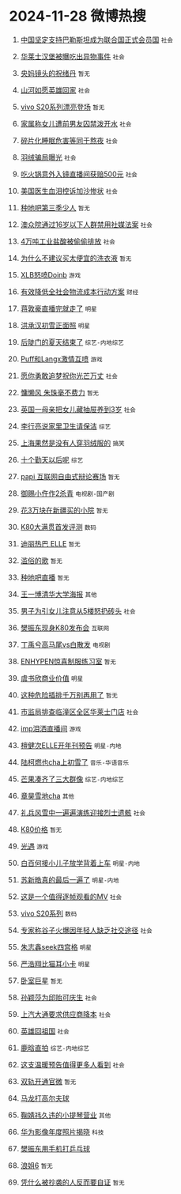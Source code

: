 # 2024-11-28 微博热搜 
1. [中国坚定支持巴勒斯坦成为联合国正式会员国](https://m.weibo.cn/search?containerid=100103type%3D1%26t%3D10%26q%3D%23%E4%B8%AD%E5%9B%BD%E5%9D%9A%E5%AE%9A%E6%94%AF%E6%8C%81%E5%B7%B4%E5%8B%92%E6%96%AF%E5%9D%A6%E6%88%90%E4%B8%BA%E8%81%94%E5%90%88%E5%9B%BD%E6%AD%A3%E5%BC%8F%E4%BC%9A%E5%91%98%E5%9B%BD%23&stream_entry_id=51&isnewpage=1&extparam=seat%3D1%26c_type%3D51%26stream_entry_id%3D51%26cate%3D10103%26pos%3D0%26filter_type%3Drealtimehot%26q%3D%2523%25E4%25B8%25AD%25E5%259B%25BD%25E5%259D%259A%25E5%25AE%259A%25E6%2594%25AF%25E6%258C%2581%25E5%25B7%25B4%25E5%258B%2592%25E6%2596%25AF%25E5%259D%25A6%25E6%2588%2590%25E4%25B8%25BA%25E8%2581%2594%25E5%2590%2588%25E5%259B%25BD%25E6%25AD%25A3%25E5%25BC%258F%25E4%25BC%259A%25E5%2591%2598%25E5%259B%25BD%2523%26dgr%3D0%26display_time%3D1732732480%26pre_seqid%3D17327324802940127143851) `社会` 

2. [华莱士汉堡被曝吃出异物事件](https://m.weibo.cn/search?containerid=100103type%3D1%26t%3D10%26q%3D%23%E5%8D%8E%E8%8E%B1%E5%A3%AB%E6%B1%89%E5%A0%A1%E8%A2%AB%E6%9B%9D%E5%90%83%E5%87%BA%E5%BC%82%E7%89%A9%E4%BA%8B%E4%BB%B6%23&stream_entry_id=31&isnewpage=1&extparam=seat%3D1%26c_type%3D31%26realpos%3D1%26cate%3D5001%26flag%3D2%26stream_entry_id%3D31%26lcate%3D5001%26band_rank%3D1%26pos%3D0%26q%3D%2523%25E5%258D%258E%25E8%258E%25B1%25E5%25A3%25AB%25E6%25B1%2589%25E5%25A0%25A1%25E8%25A2%25AB%25E6%259B%259D%25E5%2590%2583%25E5%2587%25BA%25E5%25BC%2582%25E7%2589%25A9%25E4%25BA%258B%25E4%25BB%25B6%2523%26filter_type%3Drealtimehot%26dgr%3D0%26display_time%3D1732732480%26pre_seqid%3D17327324802940127143851) `社会` 

3. [央妈镜头的祝绪丹](https://m.weibo.cn/search?containerid=100103type%3D1%26t%3D10%26q%3D%E5%A4%AE%E5%A6%88%E9%95%9C%E5%A4%B4%E7%9A%84%E7%A5%9D%E7%BB%AA%E4%B8%B9&stream_entry_id=31&isnewpage=1&extparam=seat%3D1%26c_type%3D31%26realpos%3D2%26cate%3D5001%26flag%3D2%26stream_entry_id%3D31%26lcate%3D5001%26band_rank%3D2%26pos%3D1%26q%3D%25E5%25A4%25AE%25E5%25A6%2588%25E9%2595%259C%25E5%25A4%25B4%25E7%259A%2584%25E7%25A5%259D%25E7%25BB%25AA%25E4%25B8%25B9%26filter_type%3Drealtimehot%26dgr%3D0%26display_time%3D1732732480%26pre_seqid%3D17327324802940127143851) `暂无` 

4. [山河如愿英雄回家](https://m.weibo.cn/search?containerid=100103type%3D1%26t%3D10%26q%3D%23%E5%B1%B1%E6%B2%B3%E5%A6%82%E6%84%BF%E8%8B%B1%E9%9B%84%E5%9B%9E%E5%AE%B6%23&stream_entry_id=31&isnewpage=1&extparam=seat%3D1%26c_type%3D31%26realpos%3D3%26cate%3D5001%26flag%3D0%26stream_entry_id%3D31%26lcate%3D5001%26band_rank%3D3%26pos%3D2%26q%3D%2523%25E5%25B1%25B1%25E6%25B2%25B3%25E5%25A6%2582%25E6%2584%25BF%25E8%258B%25B1%25E9%259B%2584%25E5%259B%259E%25E5%25AE%25B6%2523%26filter_type%3Drealtimehot%26dgr%3D0%26display_time%3D1732732480%26pre_seqid%3D17327324802940127143851) `社会` 

5. [vivo S20系列漂亮登场](https://m.weibo.cn/search?containerid=100103type%3D1%26t%3D10%26q%3Dvivo+S20%E7%B3%BB%E5%88%97%E6%BC%82%E4%BA%AE%E7%99%BB%E5%9C%BA&stream_entry_id=31&isnewpage=1&extparam=seat%3D1%26c_type%3D31%26cate%3D5001%26adid%3D266545%26stream_entry_id%3D31%26lcate%3D5001%26is_ad_pos%3D1%26filter_type%3Drealtimehot%26pos%3D3%26band_rank%3D4%26q%3Dvivo%2520S20%25E7%25B3%25BB%25E5%2588%2597%25E6%25BC%2582%25E4%25BA%25AE%25E7%2599%25BB%25E5%259C%25BA%26dgr%3D0%26display_time%3D1732732480%26pre_seqid%3D17327324802940127143851) `暂无` 

6. [家属称女儿遭前男友囚禁泼开水](https://m.weibo.cn/search?containerid=100103type%3D1%26t%3D10%26q%3D%23%E5%AE%B6%E5%B1%9E%E7%A7%B0%E5%A5%B3%E5%84%BF%E9%81%AD%E5%89%8D%E7%94%B7%E5%8F%8B%E5%9B%9A%E7%A6%81%E6%B3%BC%E5%BC%80%E6%B0%B4%23&stream_entry_id=31&isnewpage=1&extparam=seat%3D1%26c_type%3D31%26realpos%3D4%26cate%3D5001%26flag%3D0%26stream_entry_id%3D31%26lcate%3D5001%26band_rank%3D4%26pos%3D4%26q%3D%2523%25E5%25AE%25B6%25E5%25B1%259E%25E7%25A7%25B0%25E5%25A5%25B3%25E5%2584%25BF%25E9%2581%25AD%25E5%2589%258D%25E7%2594%25B7%25E5%258F%258B%25E5%259B%259A%25E7%25A6%2581%25E6%25B3%25BC%25E5%25BC%2580%25E6%25B0%25B4%2523%26filter_type%3Drealtimehot%26dgr%3D0%26display_time%3D1732732480%26pre_seqid%3D17327324802940127143851) `社会` 

7. [碎片化睡眠危害等同于熬夜](https://m.weibo.cn/search?containerid=100103type%3D1%26t%3D10%26q%3D%23%E7%A2%8E%E7%89%87%E5%8C%96%E7%9D%A1%E7%9C%A0%E5%8D%B1%E5%AE%B3%E7%AD%89%E5%90%8C%E4%BA%8E%E7%86%AC%E5%A4%9C%23&stream_entry_id=31&isnewpage=1&extparam=seat%3D1%26c_type%3D31%26realpos%3D5%26cate%3D5001%26flag%3D0%26stream_entry_id%3D31%26lcate%3D5001%26band_rank%3D5%26pos%3D5%26q%3D%2523%25E7%25A2%258E%25E7%2589%2587%25E5%258C%2596%25E7%259D%25A1%25E7%259C%25A0%25E5%258D%25B1%25E5%25AE%25B3%25E7%25AD%2589%25E5%2590%258C%25E4%25BA%258E%25E7%2586%25AC%25E5%25A4%259C%2523%26filter_type%3Drealtimehot%26dgr%3D0%26display_time%3D1732732480%26pre_seqid%3D17327324802940127143851) `社会` 

8. [羽绒骗局曝光](https://m.weibo.cn/search?containerid=100103type%3D1%26t%3D10%26q%3D%23%E7%BE%BD%E7%BB%92%E9%AA%97%E5%B1%80%E6%9B%9D%E5%85%89%23&stream_entry_id=31&isnewpage=1&extparam=seat%3D1%26c_type%3D31%26realpos%3D6%26cate%3D5001%26flag%3D1%26stream_entry_id%3D31%26lcate%3D5001%26band_rank%3D6%26pos%3D6%26q%3D%2523%25E7%25BE%25BD%25E7%25BB%2592%25E9%25AA%2597%25E5%25B1%2580%25E6%259B%259D%25E5%2585%2589%2523%26filter_type%3Drealtimehot%26dgr%3D0%26display_time%3D1732732480%26pre_seqid%3D17327324802940127143851) `社会` 

9. [吃火锅意外入镜直播间获赔500元](https://m.weibo.cn/search?containerid=100103type%3D1%26t%3D10%26q%3D%23%E5%90%83%E7%81%AB%E9%94%85%E6%84%8F%E5%A4%96%E5%85%A5%E9%95%9C%E7%9B%B4%E6%92%AD%E9%97%B4%E8%8E%B7%E8%B5%94500%E5%85%83%23&stream_entry_id=31&isnewpage=1&extparam=seat%3D1%26c_type%3D31%26realpos%3D7%26cate%3D5001%26flag%3D0%26stream_entry_id%3D31%26lcate%3D5001%26band_rank%3D7%26pos%3D7%26q%3D%2523%25E5%2590%2583%25E7%2581%25AB%25E9%2594%2585%25E6%2584%258F%25E5%25A4%2596%25E5%2585%25A5%25E9%2595%259C%25E7%259B%25B4%25E6%2592%25AD%25E9%2597%25B4%25E8%258E%25B7%25E8%25B5%2594500%25E5%2585%2583%2523%26filter_type%3Drealtimehot%26dgr%3D0%26display_time%3D1732732480%26pre_seqid%3D17327324802940127143851) `社会` 

10. [美国医生血泪控诉加沙惨状](https://m.weibo.cn/search?containerid=100103type%3D1%26t%3D10%26q%3D%23%E7%BE%8E%E5%9B%BD%E5%8C%BB%E7%94%9F%E8%A1%80%E6%B3%AA%E6%8E%A7%E8%AF%89%E5%8A%A0%E6%B2%99%E6%83%A8%E7%8A%B6%23&stream_entry_id=31&isnewpage=1&extparam=seat%3D1%26c_type%3D31%26realpos%3D8%26cate%3D5001%26flag%3D0%26stream_entry_id%3D31%26lcate%3D5001%26band_rank%3D8%26pos%3D8%26q%3D%2523%25E7%25BE%258E%25E5%259B%25BD%25E5%258C%25BB%25E7%2594%259F%25E8%25A1%2580%25E6%25B3%25AA%25E6%258E%25A7%25E8%25AF%2589%25E5%258A%25A0%25E6%25B2%2599%25E6%2583%25A8%25E7%258A%25B6%2523%26filter_type%3Drealtimehot%26dgr%3D0%26display_time%3D1732732480%26pre_seqid%3D17327324802940127143851) `社会` 

11. [种地吧第三季少人](https://m.weibo.cn/search?containerid=100103type%3D1%26t%3D10%26q%3D%E7%A7%8D%E5%9C%B0%E5%90%A7%E7%AC%AC%E4%B8%89%E5%AD%A3%E5%B0%91%E4%BA%BA&stream_entry_id=31&isnewpage=1&extparam=seat%3D1%26c_type%3D31%26realpos%3D9%26cate%3D5001%26flag%3D0%26stream_entry_id%3D31%26lcate%3D5001%26band_rank%3D9%26pos%3D9%26q%3D%25E7%25A7%258D%25E5%259C%25B0%25E5%2590%25A7%25E7%25AC%25AC%25E4%25B8%2589%25E5%25AD%25A3%25E5%25B0%2591%25E4%25BA%25BA%26filter_type%3Drealtimehot%26dgr%3D0%26display_time%3D1732732480%26pre_seqid%3D17327324802940127143851) `暂无` 

12. [澳众院通过16岁以下人群禁用社媒法案](https://m.weibo.cn/search?containerid=100103type%3D1%26t%3D10%26q%3D%23%E6%BE%B3%E4%BC%97%E9%99%A2%E9%80%9A%E8%BF%8716%E5%B2%81%E4%BB%A5%E4%B8%8B%E4%BA%BA%E7%BE%A4%E7%A6%81%E7%94%A8%E7%A4%BE%E5%AA%92%E6%B3%95%E6%A1%88%23&stream_entry_id=31&isnewpage=1&extparam=seat%3D1%26c_type%3D31%26realpos%3D10%26cate%3D5001%26flag%3D0%26stream_entry_id%3D31%26lcate%3D5001%26band_rank%3D10%26pos%3D10%26q%3D%2523%25E6%25BE%25B3%25E4%25BC%2597%25E9%2599%25A2%25E9%2580%259A%25E8%25BF%258716%25E5%25B2%2581%25E4%25BB%25A5%25E4%25B8%258B%25E4%25BA%25BA%25E7%25BE%25A4%25E7%25A6%2581%25E7%2594%25A8%25E7%25A4%25BE%25E5%25AA%2592%25E6%25B3%2595%25E6%25A1%2588%2523%26filter_type%3Drealtimehot%26dgr%3D0%26display_time%3D1732732480%26pre_seqid%3D17327324802940127143851) `社会` 

13. [4万吨工业盐酸被偷偷排放](https://m.weibo.cn/search?containerid=100103type%3D1%26t%3D10%26q%3D%234%E4%B8%87%E5%90%A8%E5%B7%A5%E4%B8%9A%E7%9B%90%E9%85%B8%E8%A2%AB%E5%81%B7%E5%81%B7%E6%8E%92%E6%94%BE%23&stream_entry_id=31&isnewpage=1&extparam=seat%3D1%26c_type%3D31%26realpos%3D11%26cate%3D5001%26flag%3D0%26stream_entry_id%3D31%26lcate%3D5001%26band_rank%3D11%26pos%3D11%26q%3D%25234%25E4%25B8%2587%25E5%2590%25A8%25E5%25B7%25A5%25E4%25B8%259A%25E7%259B%2590%25E9%2585%25B8%25E8%25A2%25AB%25E5%2581%25B7%25E5%2581%25B7%25E6%258E%2592%25E6%2594%25BE%2523%26filter_type%3Drealtimehot%26dgr%3D0%26display_time%3D1732732480%26pre_seqid%3D17327324802940127143851) `社会` 

14. [为什么不建议买太便宜的洗衣液](https://m.weibo.cn/search?containerid=100103type%3D1%26t%3D10%26q%3D%E4%B8%BA%E4%BB%80%E4%B9%88%E4%B8%8D%E5%BB%BA%E8%AE%AE%E4%B9%B0%E5%A4%AA%E4%BE%BF%E5%AE%9C%E7%9A%84%E6%B4%97%E8%A1%A3%E6%B6%B2&stream_entry_id=31&isnewpage=1&extparam=seat%3D1%26c_type%3D31%26realpos%3D12%26cate%3D5001%26flag%3D0%26stream_entry_id%3D31%26lcate%3D5001%26band_rank%3D12%26pos%3D12%26q%3D%25E4%25B8%25BA%25E4%25BB%2580%25E4%25B9%2588%25E4%25B8%258D%25E5%25BB%25BA%25E8%25AE%25AE%25E4%25B9%25B0%25E5%25A4%25AA%25E4%25BE%25BF%25E5%25AE%259C%25E7%259A%2584%25E6%25B4%2597%25E8%25A1%25A3%25E6%25B6%25B2%26filter_type%3Drealtimehot%26dgr%3D0%26display_time%3D1732732480%26pre_seqid%3D17327324802940127143851) `暂无` 

15. [XLB怒喷Doinb](https://m.weibo.cn/search?containerid=100103type%3D1%26t%3D10%26q%3D%23XLB%E6%80%92%E5%96%B7Doinb%23&stream_entry_id=31&isnewpage=1&extparam=seat%3D1%26c_type%3D31%26realpos%3D13%26cate%3D5001%26flag%3D0%26stream_entry_id%3D31%26lcate%3D5001%26band_rank%3D13%26pos%3D13%26q%3D%2523XLB%25E6%2580%2592%25E5%2596%25B7Doinb%2523%26filter_type%3Drealtimehot%26dgr%3D0%26display_time%3D1732732480%26pre_seqid%3D17327324802940127143851) `游戏` 

16. [有效降低全社会物流成本行动方案](https://m.weibo.cn/search?containerid=100103type%3D1%26t%3D10%26q%3D%23%E6%9C%89%E6%95%88%E9%99%8D%E4%BD%8E%E5%85%A8%E7%A4%BE%E4%BC%9A%E7%89%A9%E6%B5%81%E6%88%90%E6%9C%AC%E8%A1%8C%E5%8A%A8%E6%96%B9%E6%A1%88%23&stream_entry_id=31&isnewpage=1&extparam=seat%3D1%26c_type%3D31%26realpos%3D14%26cate%3D5001%26flag%3D1%26stream_entry_id%3D31%26lcate%3D5001%26band_rank%3D14%26pos%3D14%26q%3D%2523%25E6%259C%2589%25E6%2595%2588%25E9%2599%258D%25E4%25BD%258E%25E5%2585%25A8%25E7%25A4%25BE%25E4%25BC%259A%25E7%2589%25A9%25E6%25B5%2581%25E6%2588%2590%25E6%259C%25AC%25E8%25A1%258C%25E5%258A%25A8%25E6%2596%25B9%25E6%25A1%2588%2523%26filter_type%3Drealtimehot%26dgr%3D0%26display_time%3D1732732480%26pre_seqid%3D17327324802940127143851) `财经` 

17. [蒋敦豪直播完就走了](https://m.weibo.cn/search?containerid=100103type%3D1%26t%3D10%26q%3D%23%E8%92%8B%E6%95%A6%E8%B1%AA%E7%9B%B4%E6%92%AD%E5%AE%8C%E5%B0%B1%E8%B5%B0%E4%BA%86%23&stream_entry_id=31&isnewpage=1&extparam=seat%3D1%26c_type%3D31%26realpos%3D15%26cate%3D5001%26flag%3D0%26stream_entry_id%3D31%26lcate%3D5001%26band_rank%3D15%26pos%3D15%26q%3D%2523%25E8%2592%258B%25E6%2595%25A6%25E8%25B1%25AA%25E7%259B%25B4%25E6%2592%25AD%25E5%25AE%258C%25E5%25B0%25B1%25E8%25B5%25B0%25E4%25BA%2586%2523%26filter_type%3Drealtimehot%26dgr%3D0%26display_time%3D1732732480%26pre_seqid%3D17327324802940127143851) `明星` 

18. [洪承汉初雪正面照](https://m.weibo.cn/search?containerid=100103type%3D1%26t%3D10%26q%3D%23%E6%B4%AA%E6%89%BF%E6%B1%89%E5%88%9D%E9%9B%AA%E6%AD%A3%E9%9D%A2%E7%85%A7%23&stream_entry_id=31&isnewpage=1&extparam=seat%3D1%26c_type%3D31%26realpos%3D16%26cate%3D5001%26flag%3D0%26stream_entry_id%3D31%26lcate%3D5001%26band_rank%3D16%26pos%3D16%26q%3D%2523%25E6%25B4%25AA%25E6%2589%25BF%25E6%25B1%2589%25E5%2588%259D%25E9%259B%25AA%25E6%25AD%25A3%25E9%259D%25A2%25E7%2585%25A7%2523%26filter_type%3Drealtimehot%26dgr%3D0%26display_time%3D1732732480%26pre_seqid%3D17327324802940127143851) `明星` 

19. [后陡门的夏天结束了](https://m.weibo.cn/search?containerid=100103type%3D1%26t%3D10%26q%3D%E5%90%8E%E9%99%A1%E9%97%A8%E7%9A%84%E5%A4%8F%E5%A4%A9%E7%BB%93%E6%9D%9F%E4%BA%86&stream_entry_id=31&isnewpage=1&extparam=seat%3D1%26c_type%3D31%26realpos%3D17%26cate%3D5001%26flag%3D0%26stream_entry_id%3D31%26lcate%3D5001%26band_rank%3D17%26pos%3D17%26q%3D%25E5%2590%258E%25E9%2599%25A1%25E9%2597%25A8%25E7%259A%2584%25E5%25A4%258F%25E5%25A4%25A9%25E7%25BB%2593%25E6%259D%259F%25E4%25BA%2586%26filter_type%3Drealtimehot%26dgr%3D0%26display_time%3D1732732480%26pre_seqid%3D17327324802940127143851) `综艺-内地综艺` 

20. [Puff和Langx激情互喷](https://m.weibo.cn/search?containerid=100103type%3D1%26t%3D10%26q%3D%23Puff%E5%92%8CLangx%E6%BF%80%E6%83%85%E4%BA%92%E5%96%B7%23&stream_entry_id=31&isnewpage=1&extparam=seat%3D1%26c_type%3D31%26realpos%3D18%26cate%3D5001%26flag%3D0%26stream_entry_id%3D31%26lcate%3D5001%26band_rank%3D18%26pos%3D18%26q%3D%2523Puff%25E5%2592%258CLangx%25E6%25BF%2580%25E6%2583%2585%25E4%25BA%2592%25E5%2596%25B7%2523%26filter_type%3Drealtimehot%26dgr%3D0%26display_time%3D1732732480%26pre_seqid%3D17327324802940127143851) `游戏` 

21. [愿你勇敢追梦祝你光芒万丈](https://m.weibo.cn/search?containerid=100103type%3D1%26t%3D10%26q%3D%23%E6%84%BF%E4%BD%A0%E5%8B%87%E6%95%A2%E8%BF%BD%E6%A2%A6%E7%A5%9D%E4%BD%A0%E5%85%89%E8%8A%92%E4%B8%87%E4%B8%88%23&stream_entry_id=31&isnewpage=1&extparam=seat%3D1%26c_type%3D31%26realpos%3D19%26cate%3D5001%26flag%3D32768%26stream_entry_id%3D31%26lcate%3D5001%26band_rank%3D19%26pos%3D19%26q%3D%2523%25E6%2584%25BF%25E4%25BD%25A0%25E5%258B%2587%25E6%2595%25A2%25E8%25BF%25BD%25E6%25A2%25A6%25E7%25A5%259D%25E4%25BD%25A0%25E5%2585%2589%25E8%258A%2592%25E4%25B8%2587%25E4%25B8%2588%2523%26filter_type%3Drealtimehot%26dgr%3D0%26display_time%3D1732732480%26pre_seqid%3D17327324802940127143851) `社会` 

22. [慵懒风 朱珠毫不费力](https://m.weibo.cn/search?containerid=100103type%3D1%26t%3D10%26q%3D%E6%85%B5%E6%87%92%E9%A3%8E+%E6%9C%B1%E7%8F%A0%E6%AF%AB%E4%B8%8D%E8%B4%B9%E5%8A%9B&stream_entry_id=31&isnewpage=1&extparam=seat%3D1%26c_type%3D31%26realpos%3D20%26cate%3D5001%26flag%3D1%26stream_entry_id%3D31%26lcate%3D5001%26band_rank%3D20%26pos%3D20%26q%3D%25E6%2585%25B5%25E6%2587%2592%25E9%25A3%258E%2520%25E6%259C%25B1%25E7%258F%25A0%25E6%25AF%25AB%25E4%25B8%258D%25E8%25B4%25B9%25E5%258A%259B%26filter_type%3Drealtimehot%26dgr%3D0%26display_time%3D1732732480%26pre_seqid%3D17327324802940127143851) `暂无` 

23. [英国一母亲把女儿藏抽屉养到3岁](https://m.weibo.cn/search?containerid=100103type%3D1%26t%3D10%26q%3D%23%E8%8B%B1%E5%9B%BD%E4%B8%80%E6%AF%8D%E4%BA%B2%E6%8A%8A%E5%A5%B3%E5%84%BF%E8%97%8F%E6%8A%BD%E5%B1%89%E5%85%BB%E5%88%B03%E5%B2%81%23&stream_entry_id=31&isnewpage=1&extparam=seat%3D1%26c_type%3D31%26realpos%3D21%26cate%3D5001%26flag%3D0%26stream_entry_id%3D31%26lcate%3D5001%26band_rank%3D21%26pos%3D21%26q%3D%2523%25E8%258B%25B1%25E5%259B%25BD%25E4%25B8%2580%25E6%25AF%258D%25E4%25BA%25B2%25E6%258A%258A%25E5%25A5%25B3%25E5%2584%25BF%25E8%2597%258F%25E6%258A%25BD%25E5%25B1%2589%25E5%2585%25BB%25E5%2588%25B03%25E5%25B2%2581%2523%26filter_type%3Drealtimehot%26dgr%3D0%26display_time%3D1732732480%26pre_seqid%3D17327324802940127143851) `社会` 

24. [李行亮说家里卫生请保洁](https://m.weibo.cn/search?containerid=100103type%3D1%26t%3D10%26q%3D%23%E6%9D%8E%E8%A1%8C%E4%BA%AE%E8%AF%B4%E5%AE%B6%E9%87%8C%E5%8D%AB%E7%94%9F%E8%AF%B7%E4%BF%9D%E6%B4%81%23&stream_entry_id=31&isnewpage=1&extparam=seat%3D1%26c_type%3D31%26realpos%3D22%26cate%3D5001%26flag%3D2%26stream_entry_id%3D31%26lcate%3D5001%26band_rank%3D22%26pos%3D22%26q%3D%2523%25E6%259D%258E%25E8%25A1%258C%25E4%25BA%25AE%25E8%25AF%25B4%25E5%25AE%25B6%25E9%2587%258C%25E5%258D%25AB%25E7%2594%259F%25E8%25AF%25B7%25E4%25BF%259D%25E6%25B4%2581%2523%26filter_type%3Drealtimehot%26dgr%3D0%26display_time%3D1732732480%26pre_seqid%3D17327324802940127143851) `综艺` 

25. [上海果然是没有人穿羽绒服的](https://m.weibo.cn/search?containerid=100103type%3D1%26t%3D10%26q%3D%23%E4%B8%8A%E6%B5%B7%E6%9E%9C%E7%84%B6%E6%98%AF%E6%B2%A1%E6%9C%89%E4%BA%BA%E7%A9%BF%E7%BE%BD%E7%BB%92%E6%9C%8D%E7%9A%84%23&stream_entry_id=31&isnewpage=1&extparam=seat%3D1%26c_type%3D31%26realpos%3D23%26cate%3D5001%26flag%3D0%26stream_entry_id%3D31%26lcate%3D5001%26band_rank%3D23%26pos%3D23%26q%3D%2523%25E4%25B8%258A%25E6%25B5%25B7%25E6%259E%259C%25E7%2584%25B6%25E6%2598%25AF%25E6%25B2%25A1%25E6%259C%2589%25E4%25BA%25BA%25E7%25A9%25BF%25E7%25BE%25BD%25E7%25BB%2592%25E6%259C%258D%25E7%259A%2584%2523%26filter_type%3Drealtimehot%26dgr%3D0%26display_time%3D1732732480%26pre_seqid%3D17327324802940127143851) `搞笑` 

26. [十个勤天以后呢](https://m.weibo.cn/search?containerid=100103type%3D1%26t%3D10%26q%3D%23%E5%8D%81%E4%B8%AA%E5%8B%A4%E5%A4%A9%E4%BB%A5%E5%90%8E%E5%91%A2%23&stream_entry_id=31&isnewpage=1&extparam=seat%3D1%26c_type%3D31%26realpos%3D24%26cate%3D5001%26flag%3D0%26stream_entry_id%3D31%26lcate%3D5001%26band_rank%3D24%26pos%3D24%26q%3D%2523%25E5%258D%2581%25E4%25B8%25AA%25E5%258B%25A4%25E5%25A4%25A9%25E4%25BB%25A5%25E5%2590%258E%25E5%2591%25A2%2523%26filter_type%3Drealtimehot%26dgr%3D0%26display_time%3D1732732480%26pre_seqid%3D17327324802940127143851) `综艺` 

27. [papi 互联网自由式辩论赛场](https://m.weibo.cn/search?containerid=100103type%3D1%26t%3D10%26q%3Dpapi+%E4%BA%92%E8%81%94%E7%BD%91%E8%87%AA%E7%94%B1%E5%BC%8F%E8%BE%A9%E8%AE%BA%E8%B5%9B%E5%9C%BA&stream_entry_id=31&isnewpage=1&extparam=seat%3D1%26c_type%3D31%26realpos%3D25%26cate%3D5001%26flag%3D0%26stream_entry_id%3D31%26lcate%3D5001%26band_rank%3D25%26pos%3D25%26q%3Dpapi%2520%25E4%25BA%2592%25E8%2581%2594%25E7%25BD%2591%25E8%2587%25AA%25E7%2594%25B1%25E5%25BC%258F%25E8%25BE%25A9%25E8%25AE%25BA%25E8%25B5%259B%25E5%259C%25BA%26filter_type%3Drealtimehot%26dgr%3D0%26display_time%3D1732732480%26pre_seqid%3D17327324802940127143851) `暂无` 

28. [御赐小仵作2杀青](https://m.weibo.cn/search?containerid=100103type%3D1%26t%3D10%26q%3D%E5%BE%A1%E8%B5%90%E5%B0%8F%E4%BB%B5%E4%BD%9C2%E6%9D%80%E9%9D%92&stream_entry_id=31&isnewpage=1&extparam=seat%3D1%26c_type%3D31%26realpos%3D27%26cate%3D5001%26flag%3D0%26stream_entry_id%3D31%26lcate%3D5001%26band_rank%3D27%26pos%3D27%26q%3D%25E5%25BE%25A1%25E8%25B5%2590%25E5%25B0%258F%25E4%25BB%25B5%25E4%25BD%259C2%25E6%259D%2580%25E9%259D%2592%26filter_type%3Drealtimehot%26dgr%3D0%26display_time%3D1732732480%26pre_seqid%3D17327324802940127143851) `电视剧-国产剧` 

29. [花3万块在新疆买的小院](https://m.weibo.cn/search?containerid=100103type%3D1%26t%3D10%26q%3D%E8%8A%B13%E4%B8%87%E5%9D%97%E5%9C%A8%E6%96%B0%E7%96%86%E4%B9%B0%E7%9A%84%E5%B0%8F%E9%99%A2&stream_entry_id=31&isnewpage=1&extparam=seat%3D1%26c_type%3D31%26realpos%3D28%26cate%3D5001%26flag%3D0%26stream_entry_id%3D31%26lcate%3D5001%26band_rank%3D28%26pos%3D28%26q%3D%25E8%258A%25B13%25E4%25B8%2587%25E5%259D%2597%25E5%259C%25A8%25E6%2596%25B0%25E7%2596%2586%25E4%25B9%25B0%25E7%259A%2584%25E5%25B0%258F%25E9%2599%25A2%26filter_type%3Drealtimehot%26dgr%3D0%26display_time%3D1732732480%26pre_seqid%3D17327324802940127143851) `暂无` 

30. [K80大满贯首发评测](https://m.weibo.cn/search?containerid=100103type%3D1%26t%3D10%26q%3D%23K80%E5%A4%A7%E6%BB%A1%E8%B4%AF%E9%A6%96%E5%8F%91%E8%AF%84%E6%B5%8B%23&stream_entry_id=31&isnewpage=1&extparam=seat%3D1%26c_type%3D31%26realpos%3D29%26cate%3D5001%26flag%3D0%26stream_entry_id%3D31%26lcate%3D5001%26band_rank%3D29%26pos%3D29%26q%3D%2523K80%25E5%25A4%25A7%25E6%25BB%25A1%25E8%25B4%25AF%25E9%25A6%2596%25E5%258F%2591%25E8%25AF%2584%25E6%25B5%258B%2523%26filter_type%3Drealtimehot%26dgr%3D0%26display_time%3D1732732480%26pre_seqid%3D17327324802940127143851) `数码` 

31. [迪丽热巴 ELLE](https://m.weibo.cn/search?containerid=100103type%3D1%26t%3D10%26q%3D%E8%BF%AA%E4%B8%BD%E7%83%AD%E5%B7%B4+ELLE&stream_entry_id=31&isnewpage=1&extparam=seat%3D1%26c_type%3D31%26realpos%3D30%26cate%3D5001%26flag%3D0%26stream_entry_id%3D31%26lcate%3D5001%26band_rank%3D30%26pos%3D30%26q%3D%25E8%25BF%25AA%25E4%25B8%25BD%25E7%2583%25AD%25E5%25B7%25B4%2520ELLE%26filter_type%3Drealtimehot%26dgr%3D0%26display_time%3D1732732480%26pre_seqid%3D17327324802940127143851) `暂无` 

32. [滥俗的歌](https://m.weibo.cn/search?containerid=100103type%3D1%26t%3D10%26q%3D%E6%BB%A5%E4%BF%97%E7%9A%84%E6%AD%8C&stream_entry_id=31&isnewpage=1&extparam=seat%3D1%26c_type%3D31%26realpos%3D31%26cate%3D5001%26flag%3D1%26stream_entry_id%3D31%26lcate%3D5001%26band_rank%3D31%26pos%3D31%26q%3D%25E6%25BB%25A5%25E4%25BF%2597%25E7%259A%2584%25E6%25AD%258C%26filter_type%3Drealtimehot%26dgr%3D0%26display_time%3D1732732480%26pre_seqid%3D17327324802940127143851) `暂无` 

33. [种地吧直播](https://m.weibo.cn/search?containerid=100103type%3D1%26t%3D10%26q%3D%E7%A7%8D%E5%9C%B0%E5%90%A7%E7%9B%B4%E6%92%AD&stream_entry_id=31&isnewpage=1&extparam=seat%3D1%26c_type%3D31%26realpos%3D32%26cate%3D5001%26flag%3D0%26stream_entry_id%3D31%26lcate%3D5001%26band_rank%3D32%26pos%3D32%26q%3D%25E7%25A7%258D%25E5%259C%25B0%25E5%2590%25A7%25E7%259B%25B4%25E6%2592%25AD%26filter_type%3Drealtimehot%26dgr%3D0%26display_time%3D1732732480%26pre_seqid%3D17327324802940127143851) `暂无` 

34. [王一博清华大学海报](https://m.weibo.cn/search?containerid=100103type%3D1%26t%3D10%26q%3D%23%E7%8E%8B%E4%B8%80%E5%8D%9A%E6%B8%85%E5%8D%8E%E5%A4%A7%E5%AD%A6%E6%B5%B7%E6%8A%A5%23&stream_entry_id=31&isnewpage=1&extparam=seat%3D1%26c_type%3D31%26realpos%3D33%26cate%3D5001%26flag%3D0%26stream_entry_id%3D31%26lcate%3D5001%26band_rank%3D33%26pos%3D33%26q%3D%2523%25E7%258E%258B%25E4%25B8%2580%25E5%258D%259A%25E6%25B8%2585%25E5%258D%258E%25E5%25A4%25A7%25E5%25AD%25A6%25E6%25B5%25B7%25E6%258A%25A5%2523%26filter_type%3Drealtimehot%26dgr%3D0%26display_time%3D1732732480%26pre_seqid%3D17327324802940127143851) `其他` 

35. [男子为引女儿注意从5楼怒扔砖头](https://m.weibo.cn/search?containerid=100103type%3D1%26t%3D10%26q%3D%23%E7%94%B7%E5%AD%90%E4%B8%BA%E5%BC%95%E5%A5%B3%E5%84%BF%E6%B3%A8%E6%84%8F%E4%BB%8E5%E6%A5%BC%E6%80%92%E6%89%94%E7%A0%96%E5%A4%B4%23&stream_entry_id=31&isnewpage=1&extparam=seat%3D1%26c_type%3D31%26realpos%3D34%26cate%3D5001%26flag%3D0%26stream_entry_id%3D31%26lcate%3D5001%26band_rank%3D34%26pos%3D34%26q%3D%2523%25E7%2594%25B7%25E5%25AD%2590%25E4%25B8%25BA%25E5%25BC%2595%25E5%25A5%25B3%25E5%2584%25BF%25E6%25B3%25A8%25E6%2584%258F%25E4%25BB%258E5%25E6%25A5%25BC%25E6%2580%2592%25E6%2589%2594%25E7%25A0%2596%25E5%25A4%25B4%2523%26filter_type%3Drealtimehot%26dgr%3D0%26display_time%3D1732732480%26pre_seqid%3D17327324802940127143851) `社会` 

36. [樊振东现身K80发布会](https://m.weibo.cn/search?containerid=100103type%3D1%26t%3D10%26q%3D%23%E6%A8%8A%E6%8C%AF%E4%B8%9C%E7%8E%B0%E8%BA%ABK80%E5%8F%91%E5%B8%83%E4%BC%9A%23&stream_entry_id=31&isnewpage=1&extparam=seat%3D1%26c_type%3D31%26realpos%3D35%26cate%3D5001%26flag%3D0%26stream_entry_id%3D31%26lcate%3D5001%26band_rank%3D35%26pos%3D35%26q%3D%2523%25E6%25A8%258A%25E6%258C%25AF%25E4%25B8%259C%25E7%258E%25B0%25E8%25BA%25ABK80%25E5%258F%2591%25E5%25B8%2583%25E4%25BC%259A%2523%26filter_type%3Drealtimehot%26dgr%3D0%26display_time%3D1732732480%26pre_seqid%3D17327324802940127143851) `互联网` 

37. [丁禹兮高马尾vs白散发](https://m.weibo.cn/search?containerid=100103type%3D1%26t%3D10%26q%3D%23%E4%B8%81%E7%A6%B9%E5%85%AE%E9%AB%98%E9%A9%AC%E5%B0%BEvs%E7%99%BD%E6%95%A3%E5%8F%91%23&stream_entry_id=31&isnewpage=1&extparam=seat%3D1%26c_type%3D31%26realpos%3D36%26cate%3D5001%26flag%3D0%26stream_entry_id%3D31%26lcate%3D5001%26band_rank%3D36%26pos%3D36%26q%3D%2523%25E4%25B8%2581%25E7%25A6%25B9%25E5%2585%25AE%25E9%25AB%2598%25E9%25A9%25AC%25E5%25B0%25BEvs%25E7%2599%25BD%25E6%2595%25A3%25E5%258F%2591%2523%26filter_type%3Drealtimehot%26dgr%3D0%26display_time%3D1732732480%26pre_seqid%3D17327324802940127143851) `电视剧` 

38. [ENHYPEN惊喜制服练习室](https://m.weibo.cn/search?containerid=100103type%3D1%26t%3D10%26q%3DENHYPEN%E6%83%8A%E5%96%9C%E5%88%B6%E6%9C%8D%E7%BB%83%E4%B9%A0%E5%AE%A4&stream_entry_id=31&isnewpage=1&extparam=seat%3D1%26c_type%3D31%26realpos%3D37%26cate%3D5001%26flag%3D0%26stream_entry_id%3D31%26lcate%3D5001%26band_rank%3D37%26pos%3D37%26q%3DENHYPEN%25E6%2583%258A%25E5%2596%259C%25E5%2588%25B6%25E6%259C%258D%25E7%25BB%2583%25E4%25B9%25A0%25E5%25AE%25A4%26filter_type%3Drealtimehot%26dgr%3D0%26display_time%3D1732732480%26pre_seqid%3D17327324802940127143851) `暂无` 

39. [虞书欣商业价值](https://m.weibo.cn/search?containerid=100103type%3D1%26t%3D10%26q%3D%23%E8%99%9E%E4%B9%A6%E6%AC%A3%E5%95%86%E4%B8%9A%E4%BB%B7%E5%80%BC%23&stream_entry_id=31&isnewpage=1&extparam=seat%3D1%26c_type%3D31%26realpos%3D38%26cate%3D5001%26flag%3D0%26stream_entry_id%3D31%26lcate%3D5001%26band_rank%3D38%26pos%3D38%26q%3D%2523%25E8%2599%259E%25E4%25B9%25A6%25E6%25AC%25A3%25E5%2595%2586%25E4%25B8%259A%25E4%25BB%25B7%25E5%2580%25BC%2523%26filter_type%3Drealtimehot%26dgr%3D0%26display_time%3D1732732480%26pre_seqid%3D17327324802940127143851) `明星` 

40. [这种危险插排千万别再用了](https://m.weibo.cn/search?containerid=100103type%3D1%26t%3D10%26q%3D%E8%BF%99%E7%A7%8D%E5%8D%B1%E9%99%A9%E6%8F%92%E6%8E%92%E5%8D%83%E4%B8%87%E5%88%AB%E5%86%8D%E7%94%A8%E4%BA%86&stream_entry_id=31&isnewpage=1&extparam=seat%3D1%26c_type%3D31%26realpos%3D39%26cate%3D5001%26flag%3D0%26stream_entry_id%3D31%26lcate%3D5001%26band_rank%3D39%26pos%3D39%26q%3D%25E8%25BF%2599%25E7%25A7%258D%25E5%258D%25B1%25E9%2599%25A9%25E6%258F%2592%25E6%258E%2592%25E5%258D%2583%25E4%25B8%2587%25E5%2588%25AB%25E5%2586%258D%25E7%2594%25A8%25E4%25BA%2586%26filter_type%3Drealtimehot%26dgr%3D0%26display_time%3D1732732480%26pre_seqid%3D17327324802940127143851) `暂无` 

41. [市监局排查临潼区全区华莱士门店](https://m.weibo.cn/search?containerid=100103type%3D1%26t%3D10%26q%3D%23%E5%B8%82%E7%9B%91%E5%B1%80%E6%8E%92%E6%9F%A5%E4%B8%B4%E6%BD%BC%E5%8C%BA%E5%85%A8%E5%8C%BA%E5%8D%8E%E8%8E%B1%E5%A3%AB%E9%97%A8%E5%BA%97%23&stream_entry_id=31&isnewpage=1&extparam=seat%3D1%26c_type%3D31%26realpos%3D40%26cate%3D5001%26flag%3D0%26stream_entry_id%3D31%26lcate%3D5001%26band_rank%3D40%26pos%3D40%26q%3D%2523%25E5%25B8%2582%25E7%259B%2591%25E5%25B1%2580%25E6%258E%2592%25E6%259F%25A5%25E4%25B8%25B4%25E6%25BD%25BC%25E5%258C%25BA%25E5%2585%25A8%25E5%258C%25BA%25E5%258D%258E%25E8%258E%25B1%25E5%25A3%25AB%25E9%2597%25A8%25E5%25BA%2597%2523%26filter_type%3Drealtimehot%26dgr%3D0%26display_time%3D1732732480%26pre_seqid%3D17327324802940127143851) `社会` 

42. [imp泪洒直播间](https://m.weibo.cn/search?containerid=100103type%3D1%26t%3D10%26q%3D%23imp%E6%B3%AA%E6%B4%92%E7%9B%B4%E6%92%AD%E9%97%B4%23&stream_entry_id=31&isnewpage=1&extparam=seat%3D1%26c_type%3D31%26realpos%3D41%26cate%3D5001%26flag%3D0%26stream_entry_id%3D31%26lcate%3D5001%26band_rank%3D41%26pos%3D41%26q%3D%2523imp%25E6%25B3%25AA%25E6%25B4%2592%25E7%259B%25B4%25E6%2592%25AD%25E9%2597%25B4%2523%26filter_type%3Drealtimehot%26dgr%3D0%26display_time%3D1732732480%26pre_seqid%3D17327324802940127143851) `游戏` 

43. [檀健次ELLE开年刊预告](https://m.weibo.cn/search?containerid=100103type%3D1%26t%3D10%26q%3D%23%E6%AA%80%E5%81%A5%E6%AC%A1ELLE%E5%BC%80%E5%B9%B4%E5%88%8A%E9%A2%84%E5%91%8A%23&stream_entry_id=31&isnewpage=1&extparam=seat%3D1%26c_type%3D31%26realpos%3D42%26cate%3D5001%26flag%3D0%26stream_entry_id%3D31%26lcate%3D5001%26band_rank%3D42%26pos%3D42%26q%3D%2523%25E6%25AA%2580%25E5%2581%25A5%25E6%25AC%25A1ELLE%25E5%25BC%2580%25E5%25B9%25B4%25E5%2588%258A%25E9%25A2%2584%25E5%2591%258A%2523%26filter_type%3Drealtimehot%26dgr%3D0%26display_time%3D1732732480%26pre_seqid%3D17327324802940127143851) `明星-内地` 

44. [陆柯燃也cha上初雪了](https://m.weibo.cn/search?containerid=100103type%3D1%26t%3D10%26q%3D%E9%99%86%E6%9F%AF%E7%87%83%E4%B9%9Fcha%E4%B8%8A%E5%88%9D%E9%9B%AA%E4%BA%86&stream_entry_id=31&isnewpage=1&extparam=seat%3D1%26c_type%3D31%26realpos%3D43%26cate%3D5001%26flag%3D1%26stream_entry_id%3D31%26lcate%3D5001%26band_rank%3D43%26pos%3D43%26q%3D%25E9%2599%2586%25E6%259F%25AF%25E7%2587%2583%25E4%25B9%259Fcha%25E4%25B8%258A%25E5%2588%259D%25E9%259B%25AA%25E4%25BA%2586%26filter_type%3Drealtimehot%26dgr%3D0%26display_time%3D1732732480%26pre_seqid%3D17327324802940127143851) `音乐-华语音乐` 

45. [芒果凑齐了三大群像](https://m.weibo.cn/search?containerid=100103type%3D1%26t%3D10%26q%3D%23%E8%8A%92%E6%9E%9C%E5%87%91%E9%BD%90%E4%BA%86%E4%B8%89%E5%A4%A7%E7%BE%A4%E5%83%8F%23&stream_entry_id=31&isnewpage=1&extparam=seat%3D1%26c_type%3D31%26realpos%3D44%26cate%3D5001%26flag%3D0%26stream_entry_id%3D31%26lcate%3D5001%26band_rank%3D44%26pos%3D44%26q%3D%2523%25E8%258A%2592%25E6%259E%259C%25E5%2587%2591%25E9%25BD%2590%25E4%25BA%2586%25E4%25B8%2589%25E5%25A4%25A7%25E7%25BE%25A4%25E5%2583%258F%2523%26filter_type%3Drealtimehot%26dgr%3D0%26display_time%3D1732732480%26pre_seqid%3D17327324802940127143851) `综艺-内地综艺` 

46. [章昊雪地cha](https://m.weibo.cn/search?containerid=100103type%3D1%26t%3D10%26q%3D%23%E7%AB%A0%E6%98%8A%E9%9B%AA%E5%9C%B0cha%23&stream_entry_id=31&isnewpage=1&extparam=seat%3D1%26c_type%3D31%26realpos%3D45%26cate%3D5001%26flag%3D0%26stream_entry_id%3D31%26lcate%3D5001%26band_rank%3D45%26pos%3D45%26q%3D%2523%25E7%25AB%25A0%25E6%2598%258A%25E9%259B%25AA%25E5%259C%25B0cha%2523%26filter_type%3Drealtimehot%26dgr%3D0%26display_time%3D1732732480%26pre_seqid%3D17327324802940127143851) `其他` 

47. [礼兵风雪中一遍遍演练迎接烈士遗骸](https://m.weibo.cn/search?containerid=100103type%3D1%26t%3D10%26q%3D%23%E7%A4%BC%E5%85%B5%E9%A3%8E%E9%9B%AA%E4%B8%AD%E4%B8%80%E9%81%8D%E9%81%8D%E6%BC%94%E7%BB%83%E8%BF%8E%E6%8E%A5%E7%83%88%E5%A3%AB%E9%81%97%E9%AA%B8%23&stream_entry_id=31&isnewpage=1&extparam=seat%3D1%26c_type%3D31%26realpos%3D46%26cate%3D5001%26flag%3D1%26stream_entry_id%3D31%26lcate%3D5001%26band_rank%3D46%26pos%3D46%26q%3D%2523%25E7%25A4%25BC%25E5%2585%25B5%25E9%25A3%258E%25E9%259B%25AA%25E4%25B8%25AD%25E4%25B8%2580%25E9%2581%258D%25E9%2581%258D%25E6%25BC%2594%25E7%25BB%2583%25E8%25BF%258E%25E6%258E%25A5%25E7%2583%2588%25E5%25A3%25AB%25E9%2581%2597%25E9%25AA%25B8%2523%26filter_type%3Drealtimehot%26dgr%3D0%26display_time%3D1732732480%26pre_seqid%3D17327324802940127143851) `社会` 

48. [K80价格](https://m.weibo.cn/search?containerid=100103type%3D1%26t%3D10%26q%3DK80%E4%BB%B7%E6%A0%BC&stream_entry_id=31&isnewpage=1&extparam=seat%3D1%26c_type%3D31%26realpos%3D47%26cate%3D5001%26flag%3D0%26stream_entry_id%3D31%26lcate%3D5001%26band_rank%3D47%26pos%3D47%26q%3DK80%25E4%25BB%25B7%25E6%25A0%25BC%26filter_type%3Drealtimehot%26dgr%3D0%26display_time%3D1732732480%26pre_seqid%3D17327324802940127143851) `暂无` 

49. [光遇](https://m.weibo.cn/search?containerid=100103type%3D1%26t%3D10%26q%3D%E5%85%89%E9%81%87&stream_entry_id=31&isnewpage=1&extparam=seat%3D1%26c_type%3D31%26realpos%3D48%26cate%3D5001%26flag%3D0%26stream_entry_id%3D31%26lcate%3D5001%26band_rank%3D48%26pos%3D48%26q%3D%25E5%2585%2589%25E9%2581%2587%26filter_type%3Drealtimehot%26dgr%3D0%26display_time%3D1732732480%26pre_seqid%3D17327324802940127143851) `游戏` 

50. [白百何接小儿子放学背着上车](https://m.weibo.cn/search?containerid=100103type%3D1%26t%3D10%26q%3D%23%E7%99%BD%E7%99%BE%E4%BD%95%E6%8E%A5%E5%B0%8F%E5%84%BF%E5%AD%90%E6%94%BE%E5%AD%A6%E8%83%8C%E7%9D%80%E4%B8%8A%E8%BD%A6%23&stream_entry_id=31&isnewpage=1&extparam=seat%3D1%26c_type%3D31%26realpos%3D49%26cate%3D5001%26flag%3D0%26stream_entry_id%3D31%26lcate%3D5001%26band_rank%3D49%26pos%3D49%26q%3D%2523%25E7%2599%25BD%25E7%2599%25BE%25E4%25BD%2595%25E6%258E%25A5%25E5%25B0%258F%25E5%2584%25BF%25E5%25AD%2590%25E6%2594%25BE%25E5%25AD%25A6%25E8%2583%258C%25E7%259D%2580%25E4%25B8%258A%25E8%25BD%25A6%2523%26filter_type%3Drealtimehot%26dgr%3D0%26display_time%3D1732732480%26pre_seqid%3D17327324802940127143851) `明星-内地` 

51. [苏新皓真的最后一遍了](https://m.weibo.cn/search?containerid=100103type%3D1%26t%3D10%26q%3D%23%E8%8B%8F%E6%96%B0%E7%9A%93%E7%9C%9F%E7%9A%84%E6%9C%80%E5%90%8E%E4%B8%80%E9%81%8D%E4%BA%86%23&stream_entry_id=31&isnewpage=1&extparam=seat%3D1%26c_type%3D31%26realpos%3D50%26cate%3D5001%26flag%3D0%26stream_entry_id%3D31%26lcate%3D5001%26band_rank%3D50%26pos%3D50%26q%3D%2523%25E8%258B%258F%25E6%2596%25B0%25E7%259A%2593%25E7%259C%259F%25E7%259A%2584%25E6%259C%2580%25E5%2590%258E%25E4%25B8%2580%25E9%2581%258D%25E4%25BA%2586%2523%26filter_type%3Drealtimehot%26dgr%3D0%26display_time%3D1732732480%26pre_seqid%3D17327324802940127143851) `明星-内地` 

52. [这是一个值得逐帧观看的MV](https://m.weibo.cn/search?containerid=100103type%3D1%26t%3D10%26q%3D%23%E8%BF%99%E6%98%AF%E4%B8%80%E4%B8%AA%E5%80%BC%E5%BE%97%E9%80%90%E5%B8%A7%E8%A7%82%E7%9C%8B%E7%9A%84MV%23&stream_entry_id=31&isnewpage=1&extparam=seat%3D1%26filter_type%3Drealtimehot%26lcate%3D5001%26c_type%3D31%26cate%3D5001%26q%3D%2523%25E8%25BF%2599%25E6%2598%25AF%25E4%25B8%2580%25E4%25B8%25AA%25E5%2580%25BC%25E5%25BE%2597%25E9%2580%2590%25E5%25B8%25A7%25E8%25A7%2582%25E7%259C%258B%25E7%259A%2584MV%2523%26dgr%3D0%26realpos%3D3%26stream_entry_id%3D31%26flag%3D0%26pos%3D2%26band_rank%3D3%26display_time%3D1732728179%26pre_seqid%3D17327281790650259102879) `社会` 

53. [vivo S20系列](https://m.weibo.cn/search?containerid=100103type%3D1%26t%3D10%26q%3D%23vivo+S20%E7%B3%BB%E5%88%97%23&stream_entry_id=31&isnewpage=1&extparam=seat%3D1%26filter_type%3Drealtimehot%26lcate%3D5001%26c_type%3D31%26cate%3D5001%26q%3D%2523vivo%2520S20%25E7%25B3%25BB%25E5%2588%2597%2523%26adid%3D266511%26dgr%3D0%26stream_entry_id%3D31%26is_ad_pos%3D1%26topic_ad%3D1%26pos%3D3%26band_rank%3D4%26display_time%3D1732728179%26pre_seqid%3D17327281790650259102879) `数码` 

54. [专家称谷子火爆因年轻人缺乏社交途径](https://m.weibo.cn/search?containerid=100103type%3D1%26t%3D10%26q%3D%23%E4%B8%93%E5%AE%B6%E7%A7%B0%E8%B0%B7%E5%AD%90%E7%81%AB%E7%88%86%E5%9B%A0%E5%B9%B4%E8%BD%BB%E4%BA%BA%E7%BC%BA%E4%B9%8F%E7%A4%BE%E4%BA%A4%E9%80%94%E5%BE%84%23&stream_entry_id=31&isnewpage=1&extparam=seat%3D1%26filter_type%3Drealtimehot%26lcate%3D5001%26c_type%3D31%26cate%3D5001%26q%3D%2523%25E4%25B8%2593%25E5%25AE%25B6%25E7%25A7%25B0%25E8%25B0%25B7%25E5%25AD%2590%25E7%2581%25AB%25E7%2588%2586%25E5%259B%25A0%25E5%25B9%25B4%25E8%25BD%25BB%25E4%25BA%25BA%25E7%25BC%25BA%25E4%25B9%258F%25E7%25A4%25BE%25E4%25BA%25A4%25E9%2580%2594%25E5%25BE%2584%2523%26dgr%3D0%26realpos%3D11%26stream_entry_id%3D31%26flag%3D2%26pos%3D11%26band_rank%3D11%26display_time%3D1732728179%26pre_seqid%3D17327281790650259102879) `社会` 

55. [朱志鑫seek四宫格](https://m.weibo.cn/search?containerid=100103type%3D1%26t%3D10%26q%3D%23%E6%9C%B1%E5%BF%97%E9%91%ABseek%E5%9B%9B%E5%AE%AB%E6%A0%BC%23&stream_entry_id=31&isnewpage=1&extparam=seat%3D1%26filter_type%3Drealtimehot%26lcate%3D5001%26c_type%3D31%26cate%3D5001%26q%3D%2523%25E6%259C%25B1%25E5%25BF%2597%25E9%2591%25ABseek%25E5%259B%259B%25E5%25AE%25AB%25E6%25A0%25BC%2523%26dgr%3D0%26realpos%3D20%26stream_entry_id%3D31%26flag%3D1%26pos%3D20%26band_rank%3D20%26display_time%3D1732728179%26pre_seqid%3D17327281790650259102879) `明星` 

56. [严浩翔比猫耳小卡](https://m.weibo.cn/search?containerid=100103type%3D1%26t%3D10%26q%3D%23%E4%B8%A5%E6%B5%A9%E7%BF%94%E6%AF%94%E7%8C%AB%E8%80%B3%E5%B0%8F%E5%8D%A1%23&stream_entry_id=31&isnewpage=1&extparam=seat%3D1%26filter_type%3Drealtimehot%26lcate%3D5001%26c_type%3D31%26cate%3D5001%26q%3D%2523%25E4%25B8%25A5%25E6%25B5%25A9%25E7%25BF%2594%25E6%25AF%2594%25E7%258C%25AB%25E8%2580%25B3%25E5%25B0%258F%25E5%258D%25A1%2523%26dgr%3D0%26realpos%3D29%26stream_entry_id%3D31%26flag%3D0%26pos%3D29%26band_rank%3D29%26display_time%3D1732728179%26pre_seqid%3D17327281790650259102879) `明星` 

57. [卧室巨星](https://m.weibo.cn/search?containerid=100103type%3D1%26t%3D10%26q%3D%23%E5%8D%A7%E5%AE%A4%E5%B7%A8%E6%98%9F%23&stream_entry_id=31&isnewpage=1&extparam=seat%3D1%26filter_type%3Drealtimehot%26lcate%3D5001%26c_type%3D31%26cate%3D5001%26q%3D%2523%25E5%258D%25A7%25E5%25AE%25A4%25E5%25B7%25A8%25E6%2598%259F%2523%26dgr%3D0%26realpos%3D30%26stream_entry_id%3D31%26flag%3D0%26pos%3D30%26band_rank%3D30%26display_time%3D1732728179%26pre_seqid%3D17327281790650259102879) `暂无` 

58. [孙颖莎为邱贻可庆生](https://m.weibo.cn/search?containerid=100103type%3D1%26t%3D10%26q%3D%23%E5%AD%99%E9%A2%96%E8%8E%8E%E4%B8%BA%E9%82%B1%E8%B4%BB%E5%8F%AF%E5%BA%86%E7%94%9F%23&stream_entry_id=31&isnewpage=1&extparam=seat%3D1%26filter_type%3Drealtimehot%26lcate%3D5001%26c_type%3D31%26cate%3D5001%26q%3D%2523%25E5%25AD%2599%25E9%25A2%2596%25E8%258E%258E%25E4%25B8%25BA%25E9%2582%25B1%25E8%25B4%25BB%25E5%258F%25AF%25E5%25BA%2586%25E7%2594%259F%2523%26dgr%3D0%26realpos%3D40%26stream_entry_id%3D31%26flag%3D0%26pos%3D40%26band_rank%3D40%26display_time%3D1732728179%26pre_seqid%3D17327281790650259102879) `社会` 

59. [上汽大通要求供应商降本](https://m.weibo.cn/search?containerid=100103type%3D1%26t%3D10%26q%3D%23%E4%B8%8A%E6%B1%BD%E5%A4%A7%E9%80%9A%E8%A6%81%E6%B1%82%E4%BE%9B%E5%BA%94%E5%95%86%E9%99%8D%E6%9C%AC%23&stream_entry_id=31&isnewpage=1&extparam=seat%3D1%26filter_type%3Drealtimehot%26lcate%3D5001%26c_type%3D31%26cate%3D5001%26q%3D%2523%25E4%25B8%258A%25E6%25B1%25BD%25E5%25A4%25A7%25E9%2580%259A%25E8%25A6%2581%25E6%25B1%2582%25E4%25BE%259B%25E5%25BA%2594%25E5%2595%2586%25E9%2599%258D%25E6%259C%25AC%2523%26dgr%3D0%26realpos%3D41%26stream_entry_id%3D31%26flag%3D1%26pos%3D41%26band_rank%3D41%26display_time%3D1732728179%26pre_seqid%3D17327281790650259102879) `社会` 

60. [英雄回祖国](https://m.weibo.cn/search?containerid=100103type%3D1%26t%3D10%26q%3D%23%E8%8B%B1%E9%9B%84%E5%9B%9E%E7%A5%96%E5%9B%BD%23&stream_entry_id=31&isnewpage=1&extparam=seat%3D1%26filter_type%3Drealtimehot%26lcate%3D5001%26c_type%3D31%26cate%3D5001%26q%3D%2523%25E8%258B%25B1%25E9%259B%2584%25E5%259B%259E%25E7%25A5%2596%25E5%259B%25BD%2523%26dgr%3D0%26realpos%3D42%26stream_entry_id%3D31%26flag%3D0%26pos%3D42%26band_rank%3D42%26display_time%3D1732728179%26pre_seqid%3D17327281790650259102879) `社会` 

61. [鹿晗直拍](https://m.weibo.cn/search?containerid=100103type%3D1%26t%3D10%26q%3D%E9%B9%BF%E6%99%97%E7%9B%B4%E6%8B%8D&stream_entry_id=31&isnewpage=1&extparam=seat%3D1%26filter_type%3Drealtimehot%26lcate%3D5001%26c_type%3D31%26cate%3D5001%26q%3D%25E9%25B9%25BF%25E6%2599%2597%25E7%259B%25B4%25E6%258B%258D%26dgr%3D0%26realpos%3D44%26stream_entry_id%3D31%26flag%3D0%26pos%3D44%26band_rank%3D44%26display_time%3D1732728179%26pre_seqid%3D17327281790650259102879) `综艺-内地综艺` 

62. [这支温暖预告值得更多人看到](https://m.weibo.cn/search?containerid=100103type%3D1%26t%3D10%26q%3D%23%E8%BF%99%E6%94%AF%E6%B8%A9%E6%9A%96%E9%A2%84%E5%91%8A%E5%80%BC%E5%BE%97%E6%9B%B4%E5%A4%9A%E4%BA%BA%E7%9C%8B%E5%88%B0%23&stream_entry_id=31&isnewpage=1&extparam=seat%3D1%26filter_type%3Drealtimehot%26lcate%3D5001%26c_type%3D31%26cate%3D5001%26q%3D%2523%25E8%25BF%2599%25E6%2594%25AF%25E6%25B8%25A9%25E6%259A%2596%25E9%25A2%2584%25E5%2591%258A%25E5%2580%25BC%25E5%25BE%2597%25E6%259B%25B4%25E5%25A4%259A%25E4%25BA%25BA%25E7%259C%258B%25E5%2588%25B0%2523%26dgr%3D0%26realpos%3D45%26stream_entry_id%3D31%26flag%3D0%26pos%3D45%26band_rank%3D45%26display_time%3D1732728179%26pre_seqid%3D17327281790650259102879) `社会` 

63. [双轨开通官微](https://m.weibo.cn/search?containerid=100103type%3D1%26t%3D10%26q%3D%E5%8F%8C%E8%BD%A8%E5%BC%80%E9%80%9A%E5%AE%98%E5%BE%AE&stream_entry_id=31&isnewpage=1&extparam=seat%3D1%26filter_type%3Drealtimehot%26lcate%3D5001%26c_type%3D31%26cate%3D5001%26q%3D%25E5%258F%258C%25E8%25BD%25A8%25E5%25BC%2580%25E9%2580%259A%25E5%25AE%2598%25E5%25BE%25AE%26dgr%3D0%26realpos%3D46%26stream_entry_id%3D31%26flag%3D0%26pos%3D46%26band_rank%3D46%26display_time%3D1732728179%26pre_seqid%3D17327281790650259102879) `暂无` 

64. [马龙打高尔夫球](https://m.weibo.cn/search?containerid=100103type%3D1%26t%3D10%26q%3D%23%E9%A9%AC%E9%BE%99%E6%89%93%E9%AB%98%E5%B0%94%E5%A4%AB%E7%90%83%23&stream_entry_id=31&isnewpage=1&extparam=seat%3D1%26c_type%3D31%26flag%3D1%26pos%3D25%26realpos%3D25%26q%3D%2523%25E9%25A9%25AC%25E9%25BE%2599%25E6%2589%2593%25E9%25AB%2598%25E5%25B0%2594%25E5%25A4%25AB%25E7%2590%2583%2523%26dgr%3D0%26stream_entry_id%3D31%26band_rank%3D25%26cate%3D5001%26filter_type%3Drealtimehot%26lcate%3D5001%26display_time%3D1732725135%26pre_seqid%3D173272513577100572127)  

65. [鞠婧祎久违的小提琴营业](https://m.weibo.cn/search?containerid=100103type%3D1%26t%3D10%26q%3D%23%E9%9E%A0%E5%A9%A7%E7%A5%8E%E4%B9%85%E8%BF%9D%E7%9A%84%E5%B0%8F%E6%8F%90%E7%90%B4%E8%90%A5%E4%B8%9A%23&stream_entry_id=31&isnewpage=1&extparam=seat%3D1%26c_type%3D31%26flag%3D1%26pos%3D36%26realpos%3D36%26q%3D%2523%25E9%259E%25A0%25E5%25A9%25A7%25E7%25A5%258E%25E4%25B9%2585%25E8%25BF%259D%25E7%259A%2584%25E5%25B0%258F%25E6%258F%2590%25E7%2590%25B4%25E8%2590%25A5%25E4%25B8%259A%2523%26dgr%3D0%26stream_entry_id%3D31%26band_rank%3D36%26cate%3D5001%26filter_type%3Drealtimehot%26lcate%3D5001%26display_time%3D1732725135%26pre_seqid%3D173272513577100572127) `其他` 

66. [华为影像年度照片揭晓](https://m.weibo.cn/search?containerid=100103type%3D1%26t%3D10%26q%3D%23%E5%8D%8E%E4%B8%BA%E5%BD%B1%E5%83%8F%E5%B9%B4%E5%BA%A6%E7%85%A7%E7%89%87%E6%8F%AD%E6%99%93%23&stream_entry_id=31&isnewpage=1&extparam=seat%3D1%26c_type%3D31%26flag%3D1%26pos%3D45%26realpos%3D45%26q%3D%2523%25E5%258D%258E%25E4%25B8%25BA%25E5%25BD%25B1%25E5%2583%258F%25E5%25B9%25B4%25E5%25BA%25A6%25E7%2585%25A7%25E7%2589%2587%25E6%258F%25AD%25E6%2599%2593%2523%26dgr%3D0%26stream_entry_id%3D31%26band_rank%3D45%26cate%3D5001%26filter_type%3Drealtimehot%26lcate%3D5001%26display_time%3D1732725135%26pre_seqid%3D173272513577100572127) `科技` 

67. [樊振东用手机打乒乓球](https://m.weibo.cn/search?containerid=100103type%3D1%26t%3D10%26q%3D%23%E6%A8%8A%E6%8C%AF%E4%B8%9C%E7%94%A8%E6%89%8B%E6%9C%BA%E6%89%93%E4%B9%92%E4%B9%93%E7%90%83%23&stream_entry_id=31&isnewpage=1&extparam=seat%3D1%26c_type%3D31%26flag%3D0%26pos%3D46%26realpos%3D46%26q%3D%2523%25E6%25A8%258A%25E6%258C%25AF%25E4%25B8%259C%25E7%2594%25A8%25E6%2589%258B%25E6%259C%25BA%25E6%2589%2593%25E4%25B9%2592%25E4%25B9%2593%25E7%2590%2583%2523%26dgr%3D0%26stream_entry_id%3D31%26band_rank%3D46%26cate%3D5001%26filter_type%3Drealtimehot%26lcate%3D5001%26display_time%3D1732725135%26pre_seqid%3D173272513577100572127)  

68. [浪姐6](https://m.weibo.cn/search?containerid=100103type%3D1%26t%3D10%26q%3D%E6%B5%AA%E5%A7%906&stream_entry_id=31&isnewpage=1&extparam=seat%3D1%26c_type%3D31%26flag%3D0%26pos%3D48%26realpos%3D48%26q%3D%25E6%25B5%25AA%25E5%25A7%25906%26dgr%3D0%26stream_entry_id%3D31%26band_rank%3D48%26cate%3D5001%26filter_type%3Drealtimehot%26lcate%3D5001%26display_time%3D1732725135%26pre_seqid%3D173272513577100572127) `暂无` 

69. [凭什么被抄袭的人反而要自证](https://m.weibo.cn/search?containerid=100103type%3D1%26t%3D10%26q%3D%E5%87%AD%E4%BB%80%E4%B9%88%E8%A2%AB%E6%8A%84%E8%A2%AD%E7%9A%84%E4%BA%BA%E5%8F%8D%E8%80%8C%E8%A6%81%E8%87%AA%E8%AF%81&stream_entry_id=31&isnewpage=1&extparam=seat%3D1%26c_type%3D31%26flag%3D0%26pos%3D50%26realpos%3D50%26q%3D%25E5%2587%25AD%25E4%25BB%2580%25E4%25B9%2588%25E8%25A2%25AB%25E6%258A%2584%25E8%25A2%25AD%25E7%259A%2584%25E4%25BA%25BA%25E5%258F%258D%25E8%2580%258C%25E8%25A6%2581%25E8%2587%25AA%25E8%25AF%2581%26dgr%3D0%26stream_entry_id%3D31%26band_rank%3D50%26cate%3D5001%26filter_type%3Drealtimehot%26lcate%3D5001%26display_time%3D1732725135%26pre_seqid%3D173272513577100572127) `暂无` 
